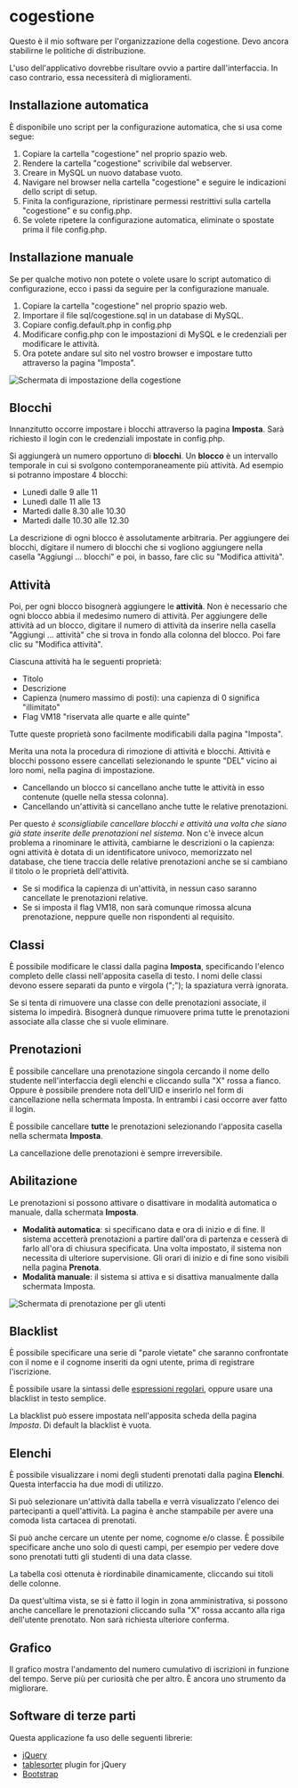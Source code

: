 cogestione
==========

Questo è il mio software per l'organizzazione della cogestione.
Devo ancora stabilirne le politiche di distribuzione.

L'uso dell'applicativo dovrebbe risultare ovvio a partire dall'interfaccia.
In caso contrario, essa necessiterà di miglioramenti.

Installazione automatica
------------------------

È disponibile uno script per la configurazione automatica, che si usa come segue:

1. Copiare la cartella "cogestione" nel proprio spazio web.
2. Rendere la cartella "cogestione" scrivibile dal webserver.
3. Creare in MySQL un nuovo database vuoto.
4. Navigare nel browser nella cartella "cogestione" e seguire le indicazioni dello script di setup.
5. Finita la configurazione, ripristinare permessi restrittivi sulla cartella "cogestione" e su config.php.
6. Se volete ripetere la configurazione automatica, eliminate o spostate prima il file config.php.

Installazione manuale
---------------------

Se per qualche motivo non potete o volete usare lo script automatico di configurazione, ecco i passi da seguire per la configurazione manuale.

1. Copiare la cartella "cogestione" nel proprio spazio web.
2. Importare il file sql/cogestione.sql in un database di MySQL.
3. Copiare config.default.php in config.php
4. Modificare config.php con le impostazioni di MySQL e le credenziali per modificare le attività.
5. Ora potete andare sul sito nel vostro browser e impostare tutto attraverso la pagina "Imposta".

![Schermata di impostazione della cogestione](http://i.imgur.com/5p7TCgc.png)

Blocchi
-------

Innanzitutto occorre impostare i blocchi attraverso la pagina **Imposta**.
Sarà richiesto il login con le credenziali impostate in config.php.

Si aggiungerà un numero opportuno di **blocchi**.
Un **blocco** è un intervallo temporale in cui si svolgono contemporaneamente più attività.
Ad esempio si potranno impostare 4 blocchi:
- Lunedì dalle 9 alle 11
- Lunedì dalle 11 alle 13
- Martedì dalle 8.30 alle 10.30
- Martedì dalle 10.30 alle 12.30

La descrizione di ogni blocco è assolutamente arbitraria.
Per aggiungere dei blocchi, digitare il numero di blocchi che si vogliono aggiungere nella casella "Aggiungi ... blocchi" e poi, in basso, fare clic su "Modifica attività".

Attività
--------

Poi, per ogni blocco bisognerà aggiungere le **attività**.
Non è necessario che ogni blocco abbia il medesimo numero di attività.
Per aggiungere delle attività ad un blocco, digitare il numero di attività da inserire nella casella "Aggiungi ... attività" che si trova in fondo alla colonna del blocco. Poi fare clic su "Modifica attività".

Ciascuna attività ha le seguenti proprietà:
- Titolo
- Descrizione
- Capienza (numero massimo di posti): una capienza di 0 significa "illimitato"
- Flag VM18 "riservata alle quarte e alle quinte"

Tutte queste proprietà sono facilmente modificabili dalla pagina "Imposta".

Merita una nota la procedura di rimozione di attività e blocchi.
Attività e blocchi possono essere cancellati selezionando le spunte "DEL" vicino ai loro nomi, nella pagina di impostazione.
- Cancellando un blocco si cancellano anche tutte le attività in esso contenute (quelle nella stessa colonna).
- Cancellando un'attività si cancellano anche tutte le relative prenotazioni.

Per questo _è sconsigliabile cancellare blocchi e attività una volta che siano già state inserite delle prenotazioni nel sistema_.
Non c'è invece alcun problema a rinominare le attività, cambiarne le descrizioni o la capienza: ogni attività è dotata di un identificatore univoco, memorizzato nel database, che tiene traccia delle relative prenotazioni anche se si cambiano il titolo o le proprietà dell'attività.

- Se si modifica la capienza di un'attività, in nessun caso saranno cancellate le prenotazioni relative.
- Se si imposta il flag VM18, non sarà comunque rimossa alcuna prenotazione, neppure quelle non rispondenti al requisito.

Classi
------

È possibile modificare le classi dalla pagina **Imposta**, specificando l'elenco completo delle classi nell'apposita casella di testo. I nomi delle classi devono essere separati da punto e virgola (";"); la spaziatura verrà ignorata.

Se si tenta di rimuovere una classe con delle prenotazioni associate, il sistema lo impedirà. Bisognerà dunque rimuovere prima tutte le prenotazioni associate alla classe che si vuole eliminare.

Prenotazioni
------------

È possibile cancellare una prenotazione singola cercando il nome dello studente nell'interfaccia degli elenchi e cliccando sulla "X" rossa a fianco.
Oppure è possibile prendere nota dell'UID e inserirlo nel form di cancellazione nella schermata Imposta.
In entrambi i casi occorre aver fatto il login.

È possibile cancellare **tutte** le prenotazioni selezionando l'apposita casella nella schermata **Imposta**.

La cancellazione delle prenotazioni è sempre irreversibile.

Abilitazione
------------

Le prenotazioni si possono attivare o disattivare in modalità automatica o manuale, dalla schermata **Imposta**.

* **Modalità automatica**: si specificano data e ora di inizio e di fine. Il sistema accetterà prenotazioni a partire dall'ora di partenza e cesserà di farlo all'ora di chiusura specificata. Una volta impostato, il sistema non necessita di ulteriore supervisione. Gli orari di inizio e di fine sono visibili nella pagina **Prenota**.
* **Modalità manuale**: il sistema si attiva e si disattiva manualmente dalla schermata Imposta.

![Schermata di prenotazione per gli utenti](http://i.imgur.com/dZD4StH.png)

Blacklist
---------

È possibile specificare una serie di "parole vietate" che saranno confrontate con il nome e il cognome inseriti da ogni utente, prima di registrare l'iscrizione.

È possibile usare la sintassi delle [espressioni regolari](https://it.wikipedia.org/wiki/Espressione_regolare), oppure usare una blacklist in testo semplice.

La blacklist può essere impostata nell'apposita scheda della pagina _Imposta_.
Di default la blacklist è vuota.

Elenchi
-------

È possibile visualizzare i nomi degli studenti prenotati dalla pagina **Elenchi**.
Questa interfaccia ha due modi di utilizzo.

Si può selezionare un'attività dalla tabella e verrà visualizzato l'elenco dei partecipanti a quell'attività. La pagina è anche stampabile per avere una comoda lista cartacea di prenotati.

Si può anche cercare un utente per nome, cognome e/o classe. È possibile specificare anche uno solo di questi campi, per esempio per vedere dove sono prenotati tutti gli studenti di una data classe.

La tabella così ottenuta è riordinabile dinamicamente, cliccando sui titoli delle colonne.

Da quest'ultima vista, se si è fatto il login in zona amministrativa, si possono anche cancellare le prenotazioni cliccando sulla "X" rossa accanto alla riga dell'utente prenotato. Non sarà richiesta ulteriore conferma.

Grafico
-------

Il grafico mostra l'andamento del numero cumulativo di iscrizioni in funzione del tempo.
Serve più per curiosità che per altro. È ancora uno strumento da migliorare.

Software di terze parti
-----------------------

Questa applicazione fa uso delle seguenti librerie:
* [jQuery](https://jquery.com/)
* [tablesorter](http://tablesorter.com/docs/) plugin for jQuery
* [Bootstrap](http://getbootstrap.com/)